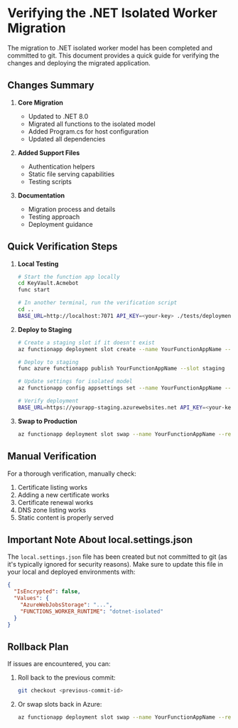 # Verifying the .NET Isolated Worker Migration

The migration to .NET isolated worker model has been completed and committed to git. This document provides a quick guide for verifying the changes and deploying the migrated application.

## Changes Summary

1. **Core Migration**
   - Updated to .NET 8.0
   - Migrated all functions to the isolated model
   - Added Program.cs for host configuration
   - Updated all dependencies

2. **Added Support Files**
   - Authentication helpers
   - Static file serving capabilities
   - Testing scripts

3. **Documentation**
   - Migration process and details
   - Testing approach
   - Deployment guidance

## Quick Verification Steps

1. **Local Testing**

   ```bash
   # Start the function app locally
   cd KeyVault.Acmebot
   func start
   
   # In another terminal, run the verification script
   cd ..
   BASE_URL=http://localhost:7071 API_KEY=<your-key> ./tests/deployment-verification.sh
   ```

2. **Deploy to Staging**

   ```bash
   # Create a staging slot if it doesn't exist
   az functionapp deployment slot create --name YourFunctionAppName --resource-group YourResourceGroup --slot staging
   
   # Deploy to staging
   func azure functionapp publish YourFunctionAppName --slot staging
   
   # Update settings for isolated model
   az functionapp config appsettings set --name YourFunctionAppName --resource-group YourResourceGroup --slot staging --settings FUNCTIONS_WORKER_RUNTIME=dotnet-isolated
   
   # Verify deployment
   BASE_URL=https://yourapp-staging.azurewebsites.net API_KEY=<your-key> ./tests/deployment-verification.sh
   ```

3. **Swap to Production**

   ```bash
   az functionapp deployment slot swap --name YourFunctionAppName --resource-group YourResourceGroup --slot staging --target-slot production
   ```

## Manual Verification

For a thorough verification, manually check:

1. Certificate listing works
2. Adding a new certificate works
3. Certificate renewal works
4. DNS zone listing works
5. Static content is properly served

## Important Note About local.settings.json

The `local.settings.json` file has been created but not committed to git (as it's typically ignored for security reasons). Make sure to update this file in your local and deployed environments with:

```json
{
  "IsEncrypted": false,
  "Values": {
    "AzureWebJobsStorage": "...",
    "FUNCTIONS_WORKER_RUNTIME": "dotnet-isolated"
  }
}
```

## Rollback Plan

If issues are encountered, you can:

1. Roll back to the previous commit:
   ```bash
   git checkout <previous-commit-id>
   ```

2. Or swap slots back in Azure:
   ```bash
   az functionapp deployment slot swap --name YourFunctionAppName --resource-group YourResourceGroup --slot production --target-slot staging
   ```